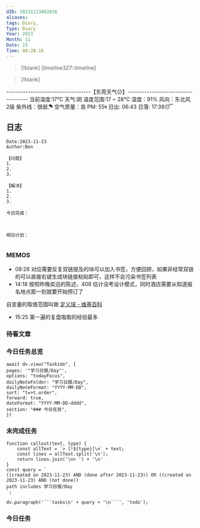 ```yaml
---
UID: 20231123082816
aliases: 
tags: Diary,
Type: Diary
Year: 2023
Month: 11
Date: 23
Time: 08:28:16
---
```

> [!blank] 
> [timeline327::timeline]

>[!blank]
> 
-----------------------------------【东莞天气😕】------------------------------------
当前温度:17℃
天气:阴
温度范围:17 ~ 28℃
湿度：91%
风向：东北风 2级
紫外线：很弱☂
空气质量：良 PM: 55🌀
日出: 06:43 日落: 17:38😴

## 日志

```
Date:2023-11-23
Author:Ben

【问题】
1.
2.
3.

【解决】
1.
2.
3.

今日完成：



明日计划：


```

### MEMOS

- 08:28 对应需要反复双链提及的块可以加入书签，方便回顾，如果非经常双链的可以直接右键生成块链接粘贴即可，这样不会污染书签列表
- 14:18 按照昨晚奕迅的陈述，408 估计没考设计模式，同时酒店需要从知道报名地点那一刻就要开始预订了

自变量的取值范围叫做 [定义域 - 维基百科](https://www.wikiwand.com/zh-cn/%E5%AE%9A%E4%B9%89%E5%9F%9F)
- 15:25 第一遍的复盘吸取的经验最多



### 待看文章



### 今日任务总览

```dataviewjs
await dv.view("Taskido", {
pages: '"学习日报/Day"',
options: "todayFocus",
dailyNoteFolder: "学习日报/Day",
dailyNoteFormat: "YYYY-MM-DD",
sort: "t=>t.order",
forward: true,
dateFormat: "YYYY-MM-DD-dddd",
section: "### 今日任务",
})
```

### 未完成任务

```dataviewjs
function callout(text, type) {
    const allText = `> [!${type}]\n` + text;
    const lines = allText.split('\n');
    return lines.join('\n> ') + '\n'
}
const query = `
((created on 2023-11-23) AND (done after 2023-11-23)) OR ((created on 2023-11-23) AND (not done))
path includes 学习日报/Day
`;

dv.paragraph('```tasks\n' + query + '\n```', 'todo');
```


### 今日任务
